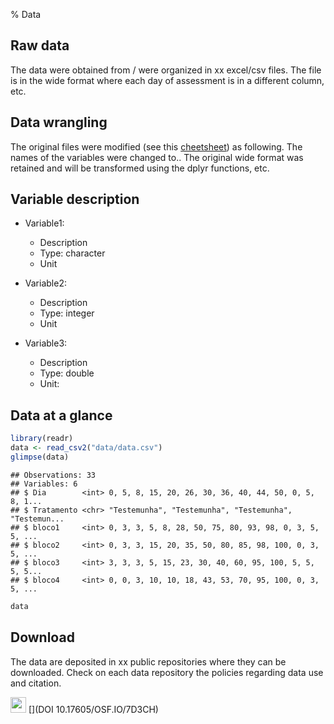 % Data 
## Raw data 

The data were obtained from / were organized in xx excel/csv files. The file is in the wide format where each day of assessment is in a different column, etc.

## Data wrangling

The original files were modified (see this [cheetsheet](https://github.com/rstudio/cheatsheets/raw/master/data-transformation.pdf)) as following. The names of the variables were changed to.. The original wide format was retained and will be transformed using the dplyr functions, etc.

## Variable description

- Variable1: 
  - Description 
  - Type: character
  - Unit

- Variable2: 
  - Description 
  - Type: integer
  - Unit

- Variable3: 
  - Description 
  - Type: double
  - Unit:

## Data at a glance


```r
library(readr)
data <- read_csv2("data/data.csv")
glimpse(data)
```

```
## Observations: 33
## Variables: 6
## $ Dia        <int> 0, 5, 8, 15, 20, 26, 30, 36, 40, 44, 50, 0, 5, 8, 1...
## $ Tratamento <chr> "Testemunha", "Testemunha", "Testemunha", "Testemun...
## $ bloco1     <int> 0, 3, 3, 5, 8, 28, 50, 75, 80, 93, 98, 0, 3, 5, 5, ...
## $ bloco2     <int> 0, 3, 3, 15, 20, 35, 50, 80, 85, 98, 100, 0, 3, 5, ...
## $ bloco3     <int> 3, 3, 3, 5, 15, 23, 30, 40, 60, 95, 100, 5, 5, 5, 5...
## $ bloco4     <int> 0, 0, 3, 10, 10, 18, 43, 53, 70, 95, 100, 0, 3, 5, ...
```

```r
data
```

<div data-pagedtable="false">
  <script data-pagedtable-source type="application/json">
{"columns":[{"label":["Dia"],"name":[1],"type":["int"],"align":["right"]},{"label":["Tratamento"],"name":[2],"type":["chr"],"align":["left"]},{"label":["bloco1"],"name":[3],"type":["int"],"align":["right"]},{"label":["bloco2"],"name":[4],"type":["int"],"align":["right"]},{"label":["bloco3"],"name":[5],"type":["int"],"align":["right"]},{"label":["bloco4"],"name":[6],"type":["int"],"align":["right"]}],"data":[{"1":"0","2":"Testemunha","3":"0","4":"0","5":"3","6":"0"},{"1":"5","2":"Testemunha","3":"3","4":"3","5":"3","6":"0"},{"1":"8","2":"Testemunha","3":"3","4":"3","5":"3","6":"3"},{"1":"15","2":"Testemunha","3":"5","4":"15","5":"5","6":"10"},{"1":"20","2":"Testemunha","3":"8","4":"20","5":"15","6":"10"},{"1":"26","2":"Testemunha","3":"28","4":"35","5":"23","6":"18"},{"1":"30","2":"Testemunha","3":"50","4":"50","5":"30","6":"43"},{"1":"36","2":"Testemunha","3":"75","4":"80","5":"40","6":"53"},{"1":"40","2":"Testemunha","3":"80","4":"85","5":"60","6":"70"},{"1":"44","2":"Testemunha","3":"93","4":"98","5":"95","6":"95"},{"1":"50","2":"Testemunha","3":"98","4":"100","5":"100","6":"100"},{"1":"0","2":"MM","3":"0","4":"0","5":"5","6":"0"},{"1":"5","2":"MM","3":"3","4":"3","5":"5","6":"3"},{"1":"8","2":"MM","3":"5","4":"5","5":"5","6":"5"},{"1":"15","2":"MM","3":"5","4":"5","5":"5","6":"5"},{"1":"20","2":"MM","3":"5","4":"5","5":"5","6":"5"},{"1":"26","2":"MM","3":"15","4":"5","5":"5","6":"5"},{"1":"30","2":"MM","3":"20","4":"5","5":"5","6":"5"},{"1":"36","2":"MM","3":"20","4":"8","5":"5","6":"5"},{"1":"40","2":"MM","3":"20","4":"10","5":"5","6":"5"},{"1":"44","2":"MM","3":"21","4":"12","5":"13","6":"15"},{"1":"50","2":"MM","3":"23","4":"15","5":"20","6":"20"},{"1":"0","2":"M","3":"1","4":"0","5":"0","6":"0"},{"1":"5","2":"M","3":"1","4":"3","5":"2","6":"3"},{"1":"8","2":"M","3":"3","4":"5","5":"4","6":"4"},{"1":"15","2":"M","3":"5","4":"10","5":"5","6":"8"},{"1":"20","2":"M","3":"6","4":"13","5":"10","6":"8"},{"1":"26","2":"M","3":"21","4":"20","5":"14","6":"11"},{"1":"30","2":"M","3":"35","4":"28","5":"18","6":"24"},{"1":"36","2":"M","3":"48","4":"43","5":"23","6":"26"},{"1":"40","2":"M","3":"50","4":"48","5":"33","6":"38"},{"1":"44","2":"M","3":"57","4":"55","5":"54","6":"55"},{"1":"50","2":"M","3":"61","4":"58","5":"60","6":"60"}],"options":{"columns":{"min":{},"max":[10]},"rows":{"min":[10],"max":[10]},"pages":{}}}
  </script>
</div>

## Download 

The data are deposited in xx public repositories where they can be downloaded. Check on each data repository the policies regarding data use and citation.

<img src = "https://osf.io/static/img/circle_logo.png" width = "25">
[](DOI 10.17605/OSF.IO/7D3CH) 



